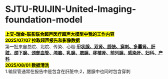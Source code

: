 # SJTU-RUIJIN-United-Imaging-foundation-model 
**<large><mark>上交-瑞金-联影联合超声医疗超声大模型中我的工作内容</mark></large>**
<br>**<mark>2025/07/07 拉取超声报告和影像数据</mark>**
<br>  第一批来自总院、北院、传染、心超:<ins><b>甲状腺、双肾、膀胱、穿刺、多囊肾、肝脏、颌下腺、颈部血管、颅脑、乳腺、腮腺、移植肾、前列腺、感染肝、妇科、产科</b></ins>
<br>**<mark>2025/08/01 数据清洗<mark>**
<br>1.输尿管通常在报告中是包含在肝脏中;2，腮腺中也同时包含穿刺
